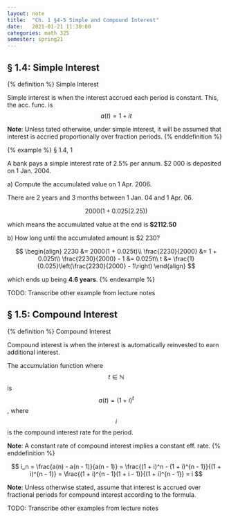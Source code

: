 ```yaml
---
layout: note
title:  "Ch. 1 §4-5 Simple and Compound Interest"
date:   2021-01-21 11:30:00
categories: math 325
semester: spring21
---
```


## § 1.4: Simple Interest

{% definition %}
Simple Interest

Simple interest is when the interest accrued each period is constant. This, the acc. func. is $$a(t) = 1 + it$$

**Note**: Unless tated otherwise, under simple interest, it will be assumed that interest is accried proportionally over fraction periods.
{% enddefinition %}

{% example %}
§ 1.4, 1

A bank pays a simple interest rate of 2.5% per annum. $2 000 is deposited on 1 Jan. 2004.

a) Compute the accumulated value on 1 Apr. 2006.

There are 2 years and 3 months between 1 Jan. 04 and 1 Apr. 06.

$$
2000(1 + 0.025(2.25))
$$

which means the accumulated value at the end is **$2112.50**

b) How long until the accumulated amount is $2 230?

$$
\begin{align}
2230 &= 2000(1 + 0.025t)\\
\frac{2230}{2000} &= 1 + 0.025t\\
\frac{2230}{2000} - 1 &= 0.025t\\
t &= \frac{1}{0.025}\left(\frac{2230}{2000} - 1\right)
\end{align}
$$

which ends up being **4.6 years**.
{% endexample %}

TODO: Transcribe other example from lecture notes

## § 1.5: Compound Interest
{% definition %}
Compound Interest

Compound interest is when the interest is automatically reinvested to earn additional interest.

The accumulation function where $$t \in \mathbb{N}$$ is $$a(t) = (1 + i)^t$$, where $$i$$ is the compound interest rate for the period.

**Note**: A constant rate of compound interest implies a constant eff. rate.
{% enddefinition %}

$$
i_n = \frac{a(n) - a(n - 1)}{a(n - 1)} = \frac{(1 + i)^n - (1 + i)^{n - 1}}{(1 + i)^{n - 1}} = \frac{(1 + i)^{n - 1}(1 + i - 1)}{(1 + i)^{n - 1}} = i
$$

**Note**: Unless otherwise stated, assume that interest is accrued over fractional periods for compound interest according to the formula.

TODO: Transcribe other examples from lecture notes
